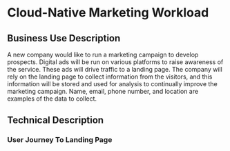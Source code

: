 # Cloud-Native Marketing Workload 

## Business Use Description 

A new company would like to run a marketing campaign to develop prospects. Digital ads will be run on various platforms to raise awareness of the service. These ads will drive traffic to a landing page. The company will rely on the landing page to collect information from the visitors, and this information will be stored and used for analysis to continually improve the marketing campaign. Name, email, phone number, and location are examples of the data to collect.

## Technical Description

### User Journey To Landing Page




